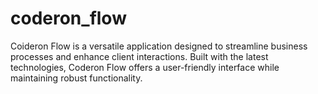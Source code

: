 # coderon_flow
Coideron Flow is a versatile application designed to streamline business processes and enhance client interactions. Built with the latest technologies, Coderon Flow offers a user-friendly interface while maintaining robust functionality.
